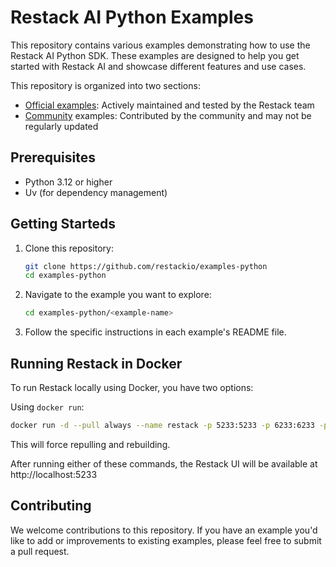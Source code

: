 # Restack AI Python Examples

This repository contains various examples demonstrating how to use the Restack AI Python SDK. These examples are designed to help you get started with Restack AI and showcase different features and use cases.

This repository is organized into two sections:

- [Official examples](/): Actively maintained and tested by the Restack team
- [Community](/community) examples: Contributed by the community and may not be regularly updated

## Prerequisites

- Python 3.12 or higher
- Uv (for dependency management)

## Getting Starteds

1. Clone this repository:

   ```bash
   git clone https://github.com/restackio/examples-python
   cd examples-python
   ```

2. Navigate to the example you want to explore:

   ```bash
   cd examples-python/<example-name>
   ```

3. Follow the specific instructions in each example's README file.

## Running Restack in Docker

To run Restack locally using Docker, you have two options:

Using `docker run`:

```bash
docker run -d --pull always --name restack -p 5233:5233 -p 6233:6233 -p 7233:7233 -p 9233:9233 -p 10233:10233 ghcr.io/restackio/restack:main
```

This will force repulling and rebuilding.

After running either of these commands, the Restack UI will be available at http://localhost:5233

## Contributing

We welcome contributions to this repository. If you have an example you'd like to add or improvements to existing examples, please feel free to submit a pull request.
